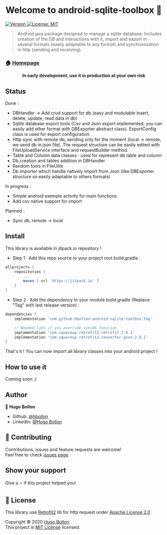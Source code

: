 <h1 align="center">Welcome to android-sqlite-toolbox 👋</h1>
<p>
  <a href="https://jitpack.io/#hbollon/android-sqlite-toolbox" target="_blank">
    <img alt="Version" src="https://jitpack.io/v/hbollon/android-sqlite-toolbox.svg" />
  </a>
  <a href="https://github.com/hbollon/android-sqlite-toolbox/blob/master/LICENSE" target="_blank">
    <img alt="License: MIT" src="https://img.shields.io/badge/License-MIT-yellow.svg" />
  </a>
</p>

> Android java package designed to manage a sqlite database. Includes creation of the DB and interactions with it, import and export in several formats (easily adaptable to any format) and synchronization in http (sending and receiving).

### 🏠 [Homepage](https://github.com/hbollon/android-sqlite-toolbox)

<p align="center"><strong> In early development, use it in production at your own risk </strong></p>

## Status

Done :
 - DBHandler -> Add crud support for db (easy and modulable insert, delete, update, read data in db)
 - Sqlite database export tools (Csv and Json export implemented, you can easily add other format with DBExporter abstract class). ExportConfig class is used for export configuration.
 - Http sync with remote db, sending only for the moment (local -> remote, we send db in json file). The request structure can be easily edited with FileUploadService interface and requestBuilder method. 
 - Table and Column data classes :  used for represent db table and column
 - Db creation and tables addition in DBHandler
 - Random tools in FileUtils
 - Db importer which handle natively import from Json (like DBExporter structure so easily adaptable to others formats)
 
In progress :
  - Simple android exemple activity for main functions
  - Add csv native support for import
  
Planned :
  - Sync db, remote -> local

## Install

This library is available in jitpack.io repository !

- Step 1 : Add this repo source to your project root build.gradle :

```gradle
allprojects {
    repositories {
        ...
        maven { url 'https://jitpack.io' }
    }
}
```

- Step 2 : Add the dependency to your module build.gradle (Replace "Tag" with last release version) :

```gradle
dependencies {
    implementation 'com.github.hbollon:android-sqlite-toolbox:Tag'

    // Needed libs if you override syncDb function
    implementation 'com.squareup.retrofit2:retrofit:2.8.1'
    implementation 'com.squareup.retrofit2:converter-gson:2.8.1'
}
```

That's it ! You can now import all library classes into your android project !

## How to use it

Coming soon ;)

## Author

👤 **Hugo Bollon**

* Github: [@hbollon](https://github.com/hbollon)
* LinkedIn: [@Hugo Bollon](https://www.linkedin.com/in/hugo-bollon-68a2381a4/)

## 🤝 Contributing

Contributions, issues and feature requests are welcome!<br />Feel free to check [issues page](https://github.com/hbollon/android-sqlite-toolbox/issues). 

## Show your support

Give a ⭐️ if this project helped you!

## 📝 License

This library use [Retrofit2](https://github.com/square/retrofit) lib for http request under [Apache License 2.0](https://github.com/square/retrofit/blob/master/LICENSE.txt)<br />

Copyright © 2020 [Hugo Bollon](https://github.com/hbollon).<br />
This project is [MIT License](https://github.com/hbollon/android-sqlite-toolbox/blob/master/LICENSE) licensed.
